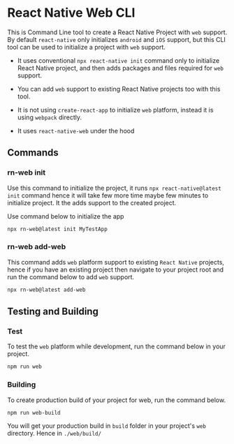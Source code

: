 # React Native Web CLI
This is Command Line tool to create a React Native Project with `web` support. By default `react-native` only initializes `android` and `iOS` support, but this CLI tool  can be used to initialize a project with `web` support.

- It uses conventional `npx react-native init` command only to initialize React Native project, and then adds packages and files required for `web` support.

- You can add `web` support to existing React Native projects too with this tool.

- It is not using `create-react-app` to initialize `web` platform, instead it is using `webpack` directly.

- It uses `react-native-web` under the hood

## Commands
### rn-web init
Use this command to initialize the project, it runs `npx react-native@latest init` command hence it will take few more time maybe few minutes to initialize project. It the adds support to the created project.

Use command below to initialize the app
```bash
npx rn-web@latest init MyTestApp
```
### rn-web add-web
This command adds `web` platform support to existing `React Native` projects, hence if you have an existing project then navigate to your project root and run the command below to add `web` support.

```bash
npx rn-web@latest add-web
```

## Testing and Building
### Test
To test the `web` platform while development, run the command below in your project.
```bash
npm run web
```
### Building
To create production build of your project for web, run the command below.
```bash
npm run web-build
```
You will get your production build in `build` folder in your project's `web` directory. Hence in `./web/build/`